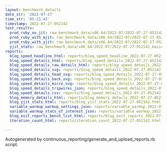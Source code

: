 ```yaml
---
layout: benchmark_details
date_str: '2022-07-27'
time_str: '05:21:42'
timestamp: 2022-07-27-052142
test_results:
  prod_ruby_no_jit: raw_benchmark_data/x86_64/2022-07/2022-07-27-052142_basic_benchmark_prod_ruby_no_jit.json
  prod_ruby_with_mjit: raw_benchmark_data/x86_64/2022-07/2022-07-27-052142_basic_benchmark_prod_ruby_with_mjit.json
  prod_ruby_with_yjit: raw_benchmark_data/x86_64/2022-07/2022-07-27-052142_basic_benchmark_prod_ruby_with_yjit.json
  yjit_stats: raw_benchmark_data/x86_64/2022-07/2022-07-27-052142_basic_benchmark_yjit_stats.json
reports:
  blog_speed_headline_html: reports/blog_speed_headline_2022-07-27-052142.html
  blog_speed_details_html: reports/blog_speed_details_2022-07-27-052142.html
  blog_speed_details_raw_details_html: reports/blog_speed_details_2022-07-27-052142.raw_details.html
  blog_speed_details_svg: reports/blog_speed_details_2022-07-27-052142.svg
  blog_speed_details_head_svg: reports/blog_speed_details_2022-07-27-052142.head.svg
  blog_speed_details_back_svg: reports/blog_speed_details_2022-07-27-052142.back.svg
  blog_speed_details_micro_svg: reports/blog_speed_details_2022-07-27-052142.micro.svg
  blog_speed_details_tripwires_json: reports/blog_speed_details_2022-07-27-052142.tripwires.json
  blog_speed_details_csv: reports/blog_speed_details_2022-07-27-052142.csv
  blog_memory_details_html: reports/blog_memory_details_2022-07-27-052142.html
  blog_yjit_stats_html: reports/blog_yjit_stats_2022-07-27-052142.html
  variable_warmup_warmup_settings_json: reports/variable_warmup_2022-07-27-052142.warmup_settings.json
  variable_warmup_stats_of_interest_json: reports/variable_warmup_2022-07-27-052142.stats_of_interest.json
  blog_exit_reports_bench_list_html: reports/blog_exit_reports_2022-07-27-052142.bench_list.html
  iteration_count_html: reports/iteration_count_2022-07-27-052142.html

---
```

Autogenerated by continuous_reporting/generate_and_upload_reports.rb script.
